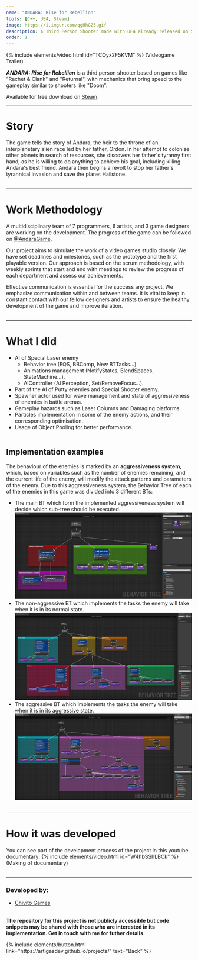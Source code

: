 ```yaml
---
name: "ANDARA: Rise for Rebellion"
tools: [C++, UE4, Steam]
image: https://i.imgur.com/qgHhG25.gif
description: A Third Person Shooter made with UE4 already released on Steam.
order: 1
---
```


{% include elements/video.html id="TCOyx2F5KVM" %}
(Videogame Trailer)

***ANDARA: Rise for Rebellion*** is a third person shooter based on games like "Rachet & Clank" and "Returnal", with mechanics that bring speed to the gameplay similar to shooters like "Doom".

Available for free download on [Steam](https://store.steampowered.com/app/2432470/ANDARA_RISE_FOR_REBELLION/).

---

# Story
The game tells the story of Andara, the heir to the throne of an interplanetary alien race led by her father, Ordon. In her attempt to colonise other planets in search of resources, she discovers her father's tyranny first hand, as he is willing to do anything to achieve his goal, including killing Andara's best friend. Andara then begins a revolt to stop her father's tyrannical invasion and save the planet Hailstone.
<br><br>

---

# Work Methodology
A multidisciplinary team of 7 programmers, 6 artists, and 3 game designers are working on the development. The progress of the game can be followed on [@AndaraGame](https://twitter.com/AndaraGame).

Our project aims to simulate the work of a video games studio closely. We have set deadlines and milestones, such as the prototype and the first playable version. Our approach is based on the scrum methodology, with weekly sprints that start and end with meetings to review the progress of each department and assess our achievements.

Effective communication is essential for the success any project. We emphasize communication within and between teams. It is vital to keep in constant contact with our fellow designers and artists to ensure the healthy development of the game and improve iteration.
<br><br>

---

# What I did
- AI of Special Laser enemy
  - Behavior tree (EQS, BBComp, New BTTasks...).
  - Animations management (NotifyStates, BlendSpaces, StateMachine...).
  - AIController (AI Perception, Set/RemoveFocus...).
- Part of the AI of Putty enemies and Special Shooter enemy.
- Spawner actor used for wave management and state of aggressiveness of enemies in battle arenas.
- Gameplay hazards such as Laser Columns and Damaging platforms.
- Particles implementation in some of the enemy actions, and their corresponding optimisation.
- Usage of Object Pooling for better performance.<br><br>

## Implementation examples
The behaviour of the enemies is marked by an **aggressiveness system**, which, based on variables such as the number of enemies remaining, and the current life of the enemy, will modify the attack patterns and parameters of the enemy. Due to this aggressiveness system, the Behavior Tree of each of the enemies in this game was divided into 3 different BTs:
- The main BT which form the implemented aggressiveness system will decide which sub-tree should be executed. ![Main BT](../assets/bt_agressive_system.PNG)
- The non-aggressive BT which implements the tasks the enemy will take when it is in its normal state. ![Normal state BT](../assets/bt_laser_normal.PNG)
- The aggressive BT which implements the tasks the enemy will take when it is in its aggressive state. ![Hard state BT](../assets/bt_laser_hard.PNG)
<br><br>

---

# How it was developed
You can see part of the development process of the project in this youtube documentary:
{% include elements/video.html id="W4hbSShLBCk" %}
(Making of documentary)
<br><br>

---

### Developed by:
- [Chivito Games](https://twitter.com/AndaraGame)

**<br>The repository for this project is not publicly accessible but code snippets may be shared with those who are interested in its implementation. Get in touch with me for futher details.**


<p class="text-center">
{% include elements/button.html link="https://artigasdev.github.io/projects/" text="Back" %}
</p>